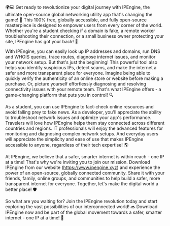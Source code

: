 🌍💻 Get ready to revolutionize your digital journey with IPEngine, the ultimate open-source global networking utility app that's changing the game! 🚀 This 100% free, globally accessible, and fully open-source masterpiece is designed to empower users from every corner of the world. Whether you're a student checking if a domain is fake, a remote worker troubleshooting their connection, or a small business owner protecting your site, IPEngine has got your back! 📡

With IPEngine, you can easily look up IP addresses and domains, run DNS and WHOIS queries, trace routes, diagnose internet issues, and monitor your network setup. But that's just the beginning! This powerful tool also helps you identify suspicious IPs, detect scams, and make the internet a safer and more transparent place for everyone. Imagine being able to quickly verify the authenticity of an online store or website before making a purchase. Or, picture yourself effortlessly diagnosing and resolving connectivity issues with your remote team. That's what IPEngine offers - a game-changing platform that puts you in control! 🔍

As a student, you can use IPEngine to fact-check online resources and avoid falling prey to fake news. As a developer, you'll appreciate the ability to troubleshoot network issues and optimize your app's performance. Travelers will love how IPEngine helps them stay connected across different countries and regions. IT professionals will enjoy the advanced features for monitoring and diagnosing complex network setups. And everyday users will appreciate the simplicity and ease of use that makes IPEngine accessible to anyone, regardless of their tech expertise! 🌎

At IPEngine, we believe that a safer, smarter internet is within reach - one IP at a time! That's why we're inviting you to join our mission. Download IPEngine from our website (https://www.ipengine.xyz) and experience the power of an open-source, globally connected community. Share it with your friends, family, online groups, and communities to help build a safer, more transparent internet for everyone. Together, let's make the digital world a better place! 🛡️

So what are you waiting for? Join the IPEngine revolution today and start exploring the vast possibilities of our interconnected world! 🔜 Download IPEngine now and be part of the global movement towards a safer, smarter internet - one IP at a time! 🚀